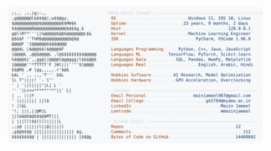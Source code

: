 <picture>
  <source srcset="https://raw.githubusercontent.com/mmazinjameel/mmazinjameel/main/dark_mode.svg?v=1754537293" media="(prefers-color-scheme: dark)">
  <img src="https://raw.githubusercontent.com/mmazinjameel/mmazinjameel/main/light_mode.svg?v=1754537293">
</picture>
